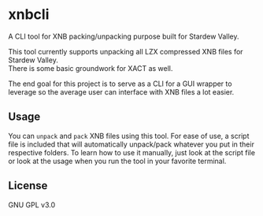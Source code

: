 # xnbcli
A CLI tool for XNB packing/unpacking purpose built for Stardew Valley.

This tool currently supports unpacking all LZX compressed XNB files for Stardew Valley.  
There is some basic groundwork for XACT as well.

The end goal for this project is to serve as a CLI for a GUI wrapper to leverage so the average user can interface with
XNB files a lot easier.

## Usage

You can `unpack` and `pack` XNB files using this tool.  For ease of use, a script file is included that will automatically unpack/pack whatever you put in their respective folders.  To learn how to use it manually, just look at the script file or look at the usage when you run the tool in your favorite terminal.

## License
GNU GPL v3.0
